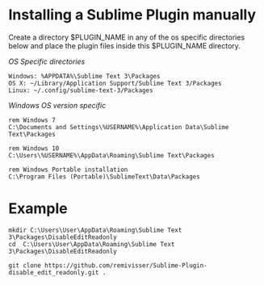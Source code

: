 # Installing a Sublime Plugin manually
Create a directory $PLUGIN_NAME in any of the os specific directories 
below and place the plugin files inside this $PLUGIN_NAME directory. 

*OS Specific directories*
```
Windows: %APPDATA%\Sublime Text 3\Packages
OS X: ~/Library/Application Support/Sublime Text 3/Packages
Linux: ~/.config/sublime-text-3/Packages
```

*Windows OS version specific*
```
rem Windows 7
C:\Documents and Settings\%USERNAME%\Application Data\Sublime Text\Packages

rem Windows 10
C:\Users\%USERNAME%\AppData\Roaming\Sublime Text\Packages

rem Windows Portable installation
C:\Program Files (Portable)\SublimeText\Data\Packages
```

# Example
```
mkdir C:\Users\User\AppData\Roaming\Sublime Text 3\Packages\DisableEditReadonly
cd  C:\Users\User\AppData\Roaming\Sublime Text 3\Packages\DisableEditReadonly

git clone https://github.com/remivisser/Sublime-Plugin-disable_edit_readonly.git .
```
